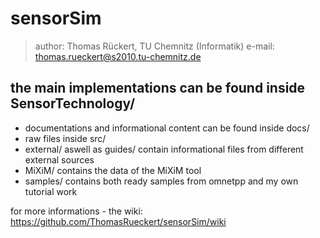 # sensorSim

>author: Thomas Rückert, TU Chemnitz (Informatik)
>e-mail: thomas.rueckert@s2010.tu-chemnitz.de

## the main implementations can be found inside SensorTechnology/

* documentations and informational content can be found inside docs/
 * raw files inside src/
 * external/ aswell as guides/ contain informational files from different external sources 
* MiXiM/ contains the data of the MiXiM tool
* samples/ contains both ready samples from omnetpp and my own tutorial work

for more informations - the wiki: https://github.com/ThomasRueckert/sensorSim/wiki
